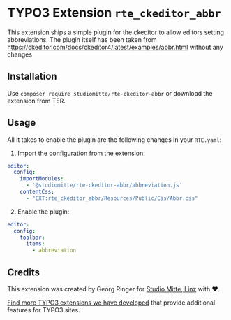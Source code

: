 # TYPO3 Extension `rte_ckeditor_abbr`

This extension ships a simple plugin for the ckeditor to allow editors setting abbreviations. The plugin itself has been taken from https://ckeditor.com/docs/ckeditor4/latest/examples/abbr.html without any changes

## Installation

Use `composer require studiomitte/rte-ckeditor-abbr` or download the extension from TER.

## Usage

All it takes to enable the plugin are the following changes in your `RTE.yaml`:

1. Import the configuration from the extension:

```yaml
editor:
  config:
    importModules:
      - '@studiomitte/rte-ckeditor-abbr/abbreviation.js'
    contentCss:
      - "EXT:rte_ckeditor_abbr/Resources/Public/Css/Abbr.css"
```

2. Enable the plugin:

```yaml
editor:
  config:
    toolbar:
      items:
        - abbreviation
```


## Credits

This extension was created by Georg Ringer for [Studio Mitte, Linz](https://studiomitte.com) with ♥.

[Find more TYPO3 extensions we have developed](https://www.studiomitte.com/loesungen/typo3) that provide additional features for TYPO3 sites. 
